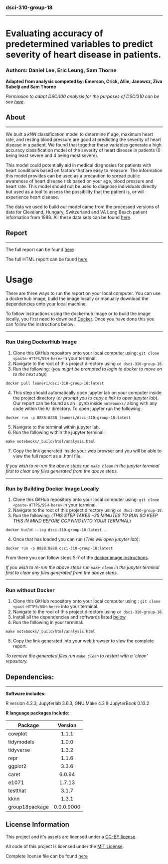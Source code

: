 ### dsci-310-group-18
---

# Evaluating accuracy of predetermined variables to predict severity of heart disease in patients.

### Authors: Daniel Lee, Eric Leung, Sam Thorne

**Adapted from analysis competed by: Emerson, Crick, Allie, Janowcz, Ziva Subelji and Sam Thorne**

*Permission to adapt DSCI100 analysis for the purposes of DSCI310 can be see [here](PERMISSIONS/analysis-permission.jpeg)*.


## About
---

We built a $kNN$ classification model to determine if age, maximum heart rate, and resting blood pressure are good at predicting the severity of heart disease in a patient. We found that together these variables generate a high accuracy classification model of the severity of heart disease in patients (0 being least severe and 4 being most severe). 

This model could potentially aid in medical diagnosies for patients with heart conditions based on factors that are easy to measure. The information this model provides can be used as a precaution to spread public awareness of heart disease risk based on your age, blood pressure and heart rate. This model should not be used to diagnose individuals directly but used as a tool to assess the possibility that the patient is, or will experience heart disease. 

The data we used to build our model came from the processed versions of data for Cleveland, Hungary, Switzerland and VA Long Beach patient information from 1988. All these data sets can be found [here](https://archive.ics.uci.edu/ml/datasets/Heart+Disease).

## Report

---

The full report can be found [here](analysis.ipynb)

The full HTML report can be found [here](https://dokkaebi10.github.io/dsci-310-group-18/analysis.html)

# Usage

There are three ways to run the report on your local computer. You can use a dockerhub image, build the image locally or manually download the dependencies onto your local machine.

To follow instructions using the dockerhub image or to build the image locally, you first need to download [Docker](https://www.docker.com/get-started/). Once you have done this you can follow the instructions below:

---
### Run Using DockerHub Image

1. Clone this GitHub repository onto your local computer using: `git clone <paste-HTTPS/SSH-here>` in your terminal.
2. Navigate to the root of this project directory using `cd dsci-310-group-18`.
3. Run the following: (*you might be prompted to login to docker to move on to the next step*)

```
docker pull leuneri/dsci-310-group-18:latest
```
4. This step should automatically open jupyter lab on your computer inside the project directory (*or prompt you to copy a link to open jupyter lab*). Our report can be found as an .ipynb inside `notebooks/` along with any code within the `R/` directory. To open jupyter run the following:
```
docker run -p 8888:8888 leuneri/dsci-310-group-18:latest
```

5. Navigate to the terminal within jupyter lab. 
6. Run the following within the jupyter terminal: 
```
make notebooks/_build/html/analysis.html
```
7. Copy the link generated inside your web browser and you will be able to view the full report as a .html file.

*If you wish to re-run the above steps run `make clean` in the jupyter terminal first to clear any files generated from the above steps.*

---

### Run by Building Docker Image Locally

1. Clone this GitHub repository onto your local computer using: `git clone <paste-HTTPS/SSH-here>` in your terminal.
2. Navigate to the root of this project directory using `cd dsci-310-group-18`.
3. Run the following: (*THIS STEP TAKES ~25 MINUTES TO RUN SO KEEP THIS IN MIND BEFORE COPYING INTO YOUR TERMINAL*)
```
docker build --tag dsci-310-group-18:latest .
```
4. Once that has loaded you can run (*This will open jupyter lab*):
```
docker run -p 8888:8888 dsci-310-group-18:latest
```

From there you can follow steps 5-7 of the [docker image instructions](#run-using-dockerhub-image).

*If you wish to re-run the above steps run `make clean` in the jupyter terminal first to clear any files generated from the above steps.*

---

### Run without Docker

1. Clone this GitHub repository onto your local computer using : `git clone <past-HTTPS/SSH-here>` into your terminal. 
2. Navigate to the root of this project directory using `cd dsci-310-group-18`.
3. Install all the dependencies and softwards listed [below](#dependencies)
4. Run the following in your terminal:
```
make notebooks/_build/html/analysis.html
```
5. Copy the link generated into your web browser to view the complete report.

*To remove the generated files run `make clean` to restart with a 'clean' repository.*

## Dependencies:
---
**Software includes:**

R version 4.2.3, Jupyterlab 3.6.3, GNU Make 4.3 & JupyterBook 0.13.2

**R language packages include:**

|Package     |Version   |
| ---------- |:--------:|
|cowplot     |1.1.1     |
|tidymodels  |1.0.0     |
|tidyverse   |1.3.2     |
|repr        |1.1.6     |
|ggplot2     |3.3.6     |
|caret       |6.0.94    |
|e1071       |1.7.13    |
|testthat    |3.1.7     |
|kknn | 1.3.1|
|group18package|0.0.0.9000|


## License Information

This project and it's assets are licensed under a [CC-BY license](https://creativecommons.org/licenses/by-nc-nd/4.0/legalcode).

All code of this project is licensed under the [MIT License](https://opensource.org/license/mit/).

Complete license file can be found [here](LICENSE.md)

